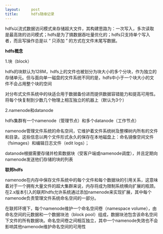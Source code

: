 ```yaml
---
layout:     post
title:      hdfs随缘记录
---
```

<div id="article_content" class="article_content clearfix csdn-tracking-statistics" data-pid="blog" data-mod="popu_307" data-dsm="post">
								            <link rel="stylesheet" href="https://csdnimg.cn/release/phoenix/template/css/ck_htmledit_views-f76675cdea.css">
						<div class="htmledit_views" id="content_views">
                <p>hdfs以流式数据访问模式来存储超大文件，其构建思路为：一次写入，多次读取是最高效的访问模式；hdfs是为了搞数据吞吐量优化的；hdfs只支持单个写入者，而且写操作总是以 “ 只添加 ” 的方式在文件末尾写数据。</p>

<p><strong>hdfs概念</strong></p>

<p>1.块（block）</p>

<p>hdfs的块默认为128M，hdfs上的文件也被划分为块大小的多个分块，作为独立的存储单元。但与面向单一磁盘的文件系统不同的是，hdfs中小于一个块大小的文件不会占用整个块的空间</p>

<p>对分布式文件系统中的块适合用于数据备份进而提供数据容错能力和提高可用性。将每个快复制到少数几个物理上相互独立的机器上（默认为3个）</p>

<p>2.namenode和datanode</p>

<p>hdfs集群有一个namenode（管理节点）和多个datanode（工作节点）</p>

<p>namenode管理文件系统的命名空间，它维护着文件系统树及整棵树内所有的文件和目录。这些信息以两个文件形式永久的保存在本地磁盘上：命名镜像空间文件（fsimages）和编辑日志文件（edit logs）；</p>

<p>datanode根据需要存储并检索数据块（受客户端或namenode调度），并且定期向namenode发送他们存储的块的列表</p>

<p><strong>联邦hdfs</strong></p>

<p>namenode在内存中保存文件系统中的每个文件和每个数据块的引用关系，这意味着对于一个拥有大量文件的超大集群来说，内存将成为限制系统横向扩展的瓶颈。在2.x版本引入的联邦hdfs允许系统通过添加namenode来实现扩展，其中每个namenode负责管理文件系统命名空间的一部分。</p>

<p>在联邦环境下，每个namenode维护一个命名空间卷（namespace volume），由命名空间的元数据和一个数据块池（block pool）组成，数据块池包含该命名空间下文件的所有数据块。命名空间卷之间相互独立，其中一个namenode失效也不会影响其他namenode维护命名空间的可用性</p>            </div>
                </div>